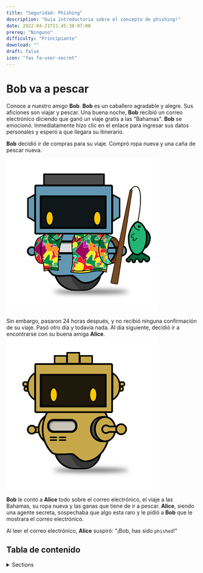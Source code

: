 ```yaml
---
title: "Seguridad: Phishing"
description: "Guía introductoria sobre el concepto de phishing!"
date: 2022-04-21T11:45:38-07:00
prereq: "Ninguno"
difficulty: "Principiante"
download: ""
draft: false
icon: "fas fa-user-secret"
---
```


# Bob va a pescar

Conoce a nuestro amigo **Bob**. **Bob** es un caballero agradable y alegre. Sus aficiones son viajar y pescar. Una buena noche, **Bob** recibió un correo electrónico diciendo que ganó un viaje gratis a las "Bahamas". **Bob** se emocionó. Inmediatamente hizo clic en el enlace para ingresar sus datos personales y esperó a que llegara su itinerario.

**Bob** decidió ir de compras para su viaje. Compró ropa nueva y una caña de pescar nueva.

![Bob esta preparando su viaje de pesca para las Bahamas](media/nuvi_phish_reduced.png?height=250px)

Sin embargo, pasaron 24 horas después, y no recibió ninguna confirmación de su viaje. Pasó otro día y todavía nada. Al día siguiente, decidió ir a encontrarse con su buena amiga **Alice**.
![Agente secreto Alice](media/Alice_reduced.png?height=250px)

**Bob** le contó a **Alice** todo sobre el correo electrónico, el viaje a las Bahamas, su ropa nueva y las ganas que tiene de ir a pescar. **Alice**, siendo una agente secreta, sospechaba que algo esta raro y le pidió a **Bob** que le mostrara el correo electrónico.

Al leer el correo electrónico, **Alice** suspiró: "¡Bob, has sido `phished`!"

## Tabla de contenido

<details>
<summary>Sections</summary>
{{% children /%}}
</details>
